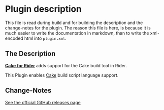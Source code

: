 # Plugin description

This file is read during build and for building the description
and the change-notes for the plugin.
The reason this file is here, is because it is much easier to write the documentation
in markdown, than to write the xml-encoded html into `plugin.xml`.

## The Description
<!-- Plugin description -->
[**Cake for Rider**](https://cakebuild.net/docs/integrations/editors/rider/) adds support for the Cake build tool in Rider.

This Plugin enables [Cake](https://www.cakebuild.net) build script language support.
<!-- Plugin description end -->

## Change-Notes
<!-- Plugin changeNotes -->
[See the official GitHub releases page](https://github.com/cake-build/cake-rider/releases)
<!-- Plugin changeNotes end -->